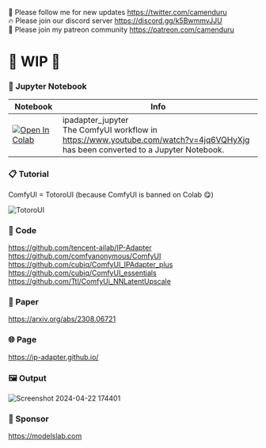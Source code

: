 🐣 Please follow me for new updates https://twitter.com/camenduru <br />
🔥 Please join our discord server https://discord.gg/k5BwmmvJJU <br />
🥳 Please join my patreon community https://patreon.com/camenduru <br />

# 🚦 WIP 🚦

### 🍊 Jupyter Notebook

| Notebook | Info
| --- | --- |
[![Open In Colab](https://colab.research.google.com/assets/colab-badge.svg)](https://colab.research.google.com/github/camenduru/TotoroUI-jupyter/blob/main/ipadapter_jupyter.ipynb) | ipadapter_jupyter <br /> The ComfyUI workflow in https://www.youtube.com/watch?v=4jq6VQHyXjg has been converted to a Jupyter Notebook.

### 📋 Tutorial
ComfyUI = TotoroUI (because ComfyUI is banned on Colab 😋) <br />

![TotoroUI](https://github.com/camenduru/TotoroUI-jupyter/assets/54370274/ded371dd-6500-4d5f-a700-d60a243d74b5)

### 🧬 Code
https://github.com/tencent-ailab/IP-Adapter <br />
https://github.com/comfyanonymous/ComfyUI <br />
https://github.com/cubiq/ComfyUI_IPAdapter_plus <br />
https://github.com/cubiq/ComfyUI_essentials <br />
https://github.com/Ttl/ComfyUi_NNLatentUpscale <br />

### 📄 Paper
https://arxiv.org/abs/2308.06721 <br />

### 🌐 Page
https://ip-adapter.github.io/ <br />

### 🖼 Output
![Screenshot 2024-04-22 174401](https://github.com/camenduru/TotoroUI-jupyter/assets/54370274/3206d413-b90e-4c1a-bcf4-36154b611f39)

### 🏢 Sponsor
https://modelslab.com
